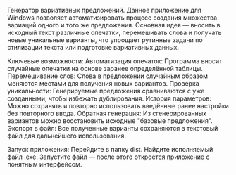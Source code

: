 Генератор вариативных предложений.
Данное приложение для Windows позволяет автоматизировать процесс создания множества вариаций одного и того же предложения. Основная идея — вносить в исходный текст различные опечатки, перемешивать слова и получать новые уникальные варианты, что упрощает рутинные задачи по стилизации текста или подготовке вариативных данных.

Ключевые возможности:
Автоматизация опечаток: Программа вносит случайные опечатки на основе заранее определённой таблицы.
Перемешивание слов: Слова в предложении случайным образом меняются местами для получения новых вариантов.
Проверка уникальности: Генерируемые предложения сравниваются с уже созданными, чтобы избежать дублирования.
История параметров: Можно сохранять и повторно использовать введённые ранее настройки без повторного ввода.
Обратная генерация: Из сгенерированных вариантов можно восстановить исходные "базовые предложения".
Экспорт в файл: Все полученные варианты сохраняются в текстовый файл для дальнейшего использования.

Запуск приложения:
Перейдите в папку dist.
Найдите исполняемый файл .exe.
Запустите файл — после этого откроется приложение с понятным интерфейсом.
